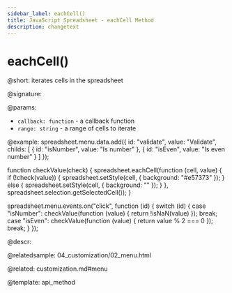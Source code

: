 ```yaml
---
sidebar_label: eachCell()
title: JavaScript Spreadsheet - eachCell Method
description: changetext
---
```


# eachCell()

@short: iterates cells in the spreadsheet

@signature:

@params:
- `callback: function` - a callback function
- `range: string` - a range of cells to iterate

@example:
spreadsheet.menu.data.add({
	id: "validate",
	value: "Validate",
	childs: [
		{
			id: "isNumber",
			value: "Is number"
		},
		{
			id: "isEven",
			value: "Is even number"
		}
	]
});

function checkValue(check) {
	spreadsheet.eachCell(function (cell, value) {
		if (!check(value)) {
			spreadsheet.setStyle(cell, { background: "#e57373" });
		} else {
			spreadsheet.setStyle(cell, { background: "" });
		}
	}, spreadsheet.selection.getSelectedCell());
}

spreadsheet.menu.events.on("click", function (id) {
	switch (id) {
		case "isNumber":
			checkValue(function (value) { return !isNaN(value) });
			break;
		case "isEven":
			checkValue(function (value) { return value % 2 === 0 });
			break;
	}
});

@descr:

@relatedsample:
04_customization/02_menu.html

@related:
customization.md#menu

@template: api_method